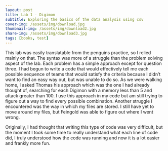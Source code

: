 ```yaml
---
layout: post
title: Lab 1 - Digimon
subtitle: Exploring the basics of the data analysis using csv
cover-img: /assets/img/download.jpg
thumbnail-img: /assets/img/download2.jpg
share-img: /assets/img/download3.jpg
tags: [books, test]
---
```


This lab was easily translatable from the penguins practice, so I relied mainly on that. The syntax was more of a struggle than the problem solving aspect of the lab. Each problem has a simple approach except for question three. I had begun to write a code that would effectively tell me each possible sequence of teams that would satisfy the criteria because I didn’t want to find an easy way out, but was unable to do so. As we were walking home, I asked Thomas his approach which was the one I had already thought of, searching for each Digimon with a memory less than 5 and attack greater than 100. I use this approach in my code but am still trying to figure out a way to find every possible combination. Another struggle I encountered was the way in which my files are stored. I still have yet to move around my files, but Feingold was able to figure out where I went wrong. 

Originally, I had thought that writing this type of code was very difficult, but the moment I took some time to really understand what each line of code did, I truly understood how the code was running and now it is a lot easier and frankly more fun.
